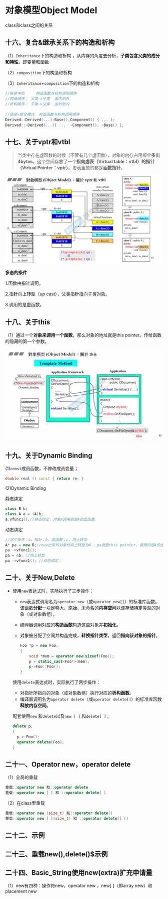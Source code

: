 # 对象模型Object Model

class和class之间的关系

## 十六、复合&继承关系下的构造和析构 

（1）`Inheritance`下的构造和析构 ，从内存的角度去分析，**子类包含父类的成分和特性**，即变量和函数

（2）`composition`下的构造和析构

（3）`Inheritance`+`composition`下的构造和析构

```cpp
//继承中的     构造函数与析构调用顺序
//构造顺序： 父类->子类  由内到外
//析构顺序： 子类->父类  由外到内

//继承+组合模式  构造函数与析构调用顺序
Derived::Derived(...):Base(),Component() { ... };
Derived::~Derived(...){ ...  ~Component(), ~Base() };
```

## 十七、关于vptr和vtbl 

> 当类中存在虚函数的时候（不管有几个虚函数），对象的内存占用都会**多出4bytes**，这个空间存放了一个**指向虚表（Virtual table：vtbl）的指针（Virtual Pointer：vptr）**。虚表里放的都是**函数指针**。

![image-20200420151900705](C++%E5%AF%B9%E8%B1%A1%E6%A8%A1%E5%9E%8B.assets/image-20200420151900705.png)

**多态的条件**

1.函数由指针调用。

2.指针向上转型（up cast），父类指针指向子类对象。

3.调用的是虚函数。

## 十八、关于this 

（1）通过一个**对象来调用一个函数**，那么对象的地址就是this pointer。传给函数的隐藏的第一个参数。

![image-20200420153452293](C++%E5%AF%B9%E8%B1%A1%E6%A8%A1%E5%9E%8B.assets/image-20200420153452293.png)

## 十九、关于Dynamic Binding

(1)`const`成员函数，不修改成员变量；

```cpp
double real () const { return re; }
```

(2)Dynamic Binding

静态绑定

```cpp
class B b;
class A a = (A)b;
a.vfunc1();//静态绑定，对象a调用的是A的虚函数
```

动态绑定

```cpp
//三个条件：a，指针；b，虚函数；c，向上转型
A* pa = new B;//new出来的对象作向上转型为A ，pa就是this pointer，调用的是A的虚函数。
pa ->vfunc1();
pa = &b; //向上转型
pa ->vfunc1(); //动态绑定；
```

## 二十、关于New,Delete 

- 使用`new`表达式时，实际执行了三步操作：

  - `new`表达式调用名为`operator new`（或`operator new[]`）的标准库函数。该函数**分配**一块足够大、原始、未命名的**内存空间**以便存储特定类型的对象（或对象数组）。

  - 编译器调用对应的**构造函数**构造这些对象并**初始化**。

  - 对象被分配了空间并构造完成，**转换指针类型**，返回**指向该对象的指针**。

    ```cpp
    Foo *p = new Foo;
    {
        void *mem = operator new(sizeof(Foo));
    	p = static_cast<Foo*>(mem);
    	p->Foo::Foo();
    }
    ```

  使用`delete`表达式时，实际执行了两步操作：

  - 对指针所指向的对象（或对象数组）执行对应的**析构函数**。
  - 编译器调用名为`operator delete`（或`operator delete[]`）的标准库函数**释放内存空间**。

  配套使用`new` 和`delete`以及`new [ ]` 和`delete[ ]` 。

  ```cpp
  delete p;
  {
  	p->~Foo();
  	operator delete(Foo);   
  }
  ```

## 二十一、Operator new，operator delete

（1）全局的重载

```cpp
重载::operator new 和::operator delete 
重载::operator new [ ] 和 ::operator delete[ ]
```

（2）在class里重载

```cpp
重载::operator new (size_t) 和::operator delete() 
重载::operator new [ ](size_t) 和 ::operator delete[] ()
```

## 二十二、示例 

## 二十三、重载new(),delete()$示例 

## 二十四、Basic_String使用new(extra)扩充申请量  

（1）new有四种：操作符new，operator new ，new[ ]（即array new）和 placement new 